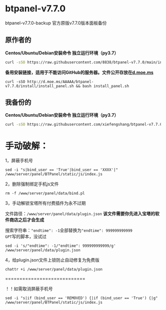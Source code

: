 # btpanel-v7.7.0
btpanel-v7.7.0-backup  官方原版v7.7.0版本面板备份
## 原作者的
**Centos/Ubuntu/Debian安装命令 独立运行环境（py3.7）**

```Bash
curl -sSO https://raw.githubusercontent.com/8838/btpanel-v7.7.0/main/install/install_panel.sh && bash install_panel.sh
```

**备用安装链接，适用于不能访问GitHub的服务器。文件公开存放在[d.moe.ms](http://d.moe.ms/?btpanel-v7.7.0)**

```
curl -sSO http://d.moe.ms/AAAAA/btpanel-v7.7.0/install/install_panel.sh && bash install_panel.sh
```
## 我备份的
**Centos/Ubuntu/Debian安装命令 独立运行环境（py3.7）**

```Bash
curl -sSO https://raw.githubusercontent.com/xiefengshang/btpanel-v7.7.0/main/install/install_panel.sh && bash install_panel.sh
```
# 手动破解：

1，屏蔽手机号

```
sed -i "s|bind_user == 'True'|bind_user == 'XXXX'|" /www/server/panel/BTPanel/static/js/index.js
```

2，删除强制绑定手机js文件

```
rm -f /www/server/panel/data/bind.pl
```

3，手动解锁宝塔所有付费插件为永不过期

文件路径：`/www/server/panel/data/plugin.json`
**该文件需要你先进入宝塔的软件商店之后才会生成**

搜索字符串：`"endtime": -1`全部替换为`"endtime": 999999999999`  
`GPT`写的脚本，没试过
```
sed -i 's/"endtime": -1/"endtime": 999999999999/g' /www/server/panel/data/plugin.json
```

4，给plugin.json文件上锁防止自动修复为免费版

```
chattr +i /www/server/panel/data/plugin.json
```

============================

！！如需取消屏蔽手机号

```
sed -i "s|if (bind_user == 'REMOVED') {|if (bind_user == 'True') {|g" /www/server/panel/BTPanel/static/js/index.js
```

